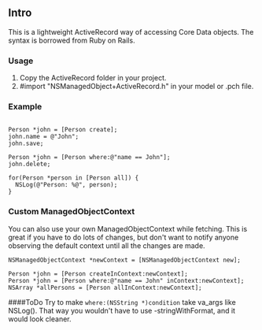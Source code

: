 ## Intro
This is a lightweight ActiveRecord way of accessing Core Data objects.
The syntax is borrowed from Ruby on Rails.

### Usage
1. Copy the ActiveRecord folder in your project.
2. #import "NSManagedObject+ActiveRecord.h" in your model or .pch file.

### Example
``` objc

Person *john = [Person create];
john.name = @"John";
john.save;

Person *john = [Person where:@"name == John"];
john.delete;

for(Person *person in [Person all]) {
  NSLog(@"Person: %@", person);
}
```

### Custom ManagedObjectContext
You can also use your own ManagedObjectContext while fetching.
This is great if you have to do lots of changes, but don't want to notify anyone observing the default context until all the changes are made.
``` objc
NSManagedObjectContext *newContext = [NSManagedObjectContext new];

Person *john = [Person createInContext:newContext];
Person *john = [Person where:@"name == John" inContext:newContext];
NSArray *allPersons = [Person allInContext:newContext];
```


####ToDo
Try to make ```where:(NSString *)condition``` take va_args like NSLog().
That way you wouldn't have to use -stringWithFormat, and it would look cleaner.
